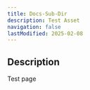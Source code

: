 ```yaml
---
title: Docs-Sub-Dir
description: Test Asset
navigation: false
lastModified: 2025-02-08
---
```


## Description

Test page
